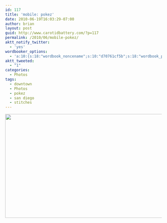 ```yaml
---
id: 117
title: 'mobile: pokez'
date: 2010-06-19T16:03:29-07:00
author: brian
layout: post
guid: http://www.carotidbattery.com/?p=117
permalink: /2010/06/mobile-pokez/
aktt_notify_twitter:
  - 'yes'
wordbooker_options:
  - 'a:10:{s:18:"wordbook_noncename";s:10:"d70761cf5b";s:18:"wordbook_page_post";s:4:"-100";s:18:"wordbook_orandpage";s:1:"2";s:23:"wordbook_default_author";s:1:"2";s:23:"wordbook_extract_length";s:3:"256";s:19:"wordbook_actionlink";s:3:"300";s:26:"wordbooker_publish_default";s:2:"on";s:20:"wordbook_comment_get";s:2:"on";s:18:"wordbook_attribute";s:31:"Posted a new post on their blog";s:29:"wordbooker_status_update_text";s:35:": New blog post :  %title% - %link%";}'
aktt_tweeted:
  - "1"
categories:
  - Photos
tags:
  - downtown
  - Photos
  - pokez
  - san diego
  - stitches
---
```

[<img class="alignnone" title="Pokez" src="https://i0.wp.com/lh5.ggpht.com/_gNb0_qqamzE/TB1LkDl7RmI/AAAAAAAAFaw/_Yrgznavv7I/s800/2010-05-09%2013.36.26_stitch.jpg?resize=640%2C333" alt="" width="640" height="333" data-recalc-dims="1" />](http://picasaweb.google.com/lh/photo/DUloON1usNa8VOeHu-MsyhheVkTeqdQg-3oDpK99wpI?feat=directlink)